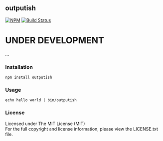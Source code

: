 ## outputish

[![NPM][npm-image]][npm-url] [![Build Status][travis-image]][travis-url]

# UNDER DEVELOPMENT

...

### Installation

```
npm install outputish
```

### Usage

```
echo hello world | bin/outputish
```

### License

Licensed under The MIT License (MIT)  
For the full copyright and license information, please view the LICENSE.txt file.

[npm-url]: http://npmjs.org/package/outputish
[npm-image]: https://badge.fury.io/js/outputish.png

[travis-url]: https://travis-ci.org/cmfatih/outputish
[travis-image]: https://travis-ci.org/cmfatih/outputish.svg?branch=master
